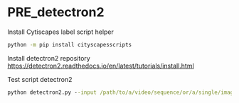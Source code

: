# PRE_detectron2

Install Cytiscapes label script helper
```cmd
python -m pip install cityscapesscripts
```

Install detectron2 repository
https://detectron2.readthedocs.io/en/latest/tutorials/install.html

Test script detectron2

```cmd
python detectron2.py --input /path/to/a/video/sequence/or/a/single/image/from/KITTI --dataset kitti --ckpt /path/to/model.pth
```

